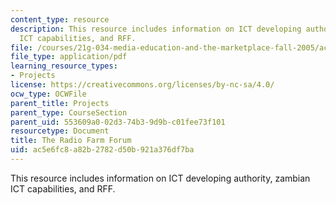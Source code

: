 ```yaml
---
content_type: resource
description: This resource includes information on ICT developing authority, zambian
  ICT capabilities, and RFF.
file: /courses/21g-034-media-education-and-the-marketplace-fall-2005/ac5e6fc8a82b2782d50b921a376df7ba_MIT21G_034F05_ictandzambia.pdf
file_type: application/pdf
learning_resource_types:
- Projects
license: https://creativecommons.org/licenses/by-nc-sa/4.0/
ocw_type: OCWFile
parent_title: Projects
parent_type: CourseSection
parent_uid: 553609a0-02d3-74b3-9d9b-c01fee73f101
resourcetype: Document
title: The Radio Farm Forum
uid: ac5e6fc8-a82b-2782-d50b-921a376df7ba
---
```

This resource includes information on ICT developing authority, zambian ICT capabilities, and RFF.